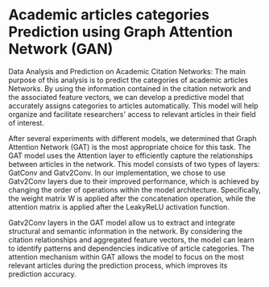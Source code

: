 # Academic articles categories Prediction using Graph Attention Network (GAN)
Data Analysis and Prediction on Academic Citation Networks: The main purpose of this analysis is to predict the categories of academic articles Networks. By using the information contained in the citation network and the associated feature vectors, we can develop a predictive model that accurately assigns categories to articles automatically. This model will help organize and facilitate researchers' access to relevant articles in their field of interest.

After several experiments with different models, we determined that Graph Attention Network (GAT) is the most appropriate choice for this task. The GAT model uses the Attention layer to efficiently capture the relationships between articles in the network. This model consists of two types of layers: GatConv and Gatv2Conv. In our implementation, we chose to use Gatv2Conv layers due to their improved performance, which is achieved by changing the order of operations within the model architecture. Specifically, the weight matrix W is applied after the concatenation operation, while the attention matrix is applied after the LeakyReLU activation function.

Gatv2Conv layers in the GAT model allow us to extract and integrate structural and semantic information in the network. By considering the citation relationships and aggregated feature vectors, the model can learn to identify patterns and dependencies indicative of article categories. The attention mechanism within GAT allows the model to focus on the most relevant articles during the prediction process, which improves its prediction accuracy.
